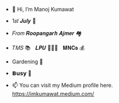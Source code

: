 - 👋 Hi, I’m Manoj Kumawat

- 1𝑠𝑡 𝑱𝒖𝒍𝒚 👣

- 𝐹𝑟𝑜𝑚 𝑹𝒐𝒐𝒑𝒂𝒏𝒈𝒂𝒓𝒉 𝑨𝒋𝒎𝒆𝒓 🏘️

- 𝑇𝑀𝑆 📚ㅤ𝑳𝑷𝑼 👨🏻‍🎓ㅤ𝐌𝐍𝐂𝐬 💰

- Gardening 🌱

- 𝗕𝘂𝘀𝘆 🚫

- 📫 You can visit my Medium profile here. https://imkumawat.medium.com/

<!---
imkumawat/imkumawat is a ✨ special ✨ repository because its `README.md` (this file) appears on your GitHub profile.
You can click the Preview link to take a look at your changes.
--->
